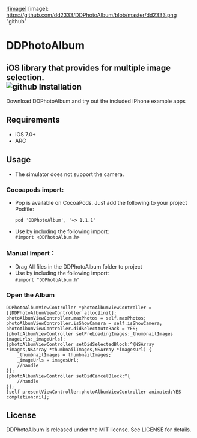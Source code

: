 [![image]](http://www.dd2333.com/)
[image]: https://github.com/dd2333/DDPhotoAlbum/blob/master/dd2333.png "github"

DDPhotoAlbum
===================================
  iOS library that provides for multiple image selection.<br />
  ![github](https://github.com/dd2333/DDPhotoAlbum/blob/master/demo.gif "github")
Installation
-----------------------------------
  Download DDPhotoAlbum and try out the included iPhone example apps<br />

Requirements
-----------------------------------
* iOS 7.0+<br />
* ARC<br />

Usage
-----------------------------------
* The simulator does not support the camera.<br />

### Cocoapods import:
* Pop is available on CocoaPods. Just add the following to your project Podfile:<br />

  ```pod 'DDPhotoAlbum', '~> 1.1.1'```

* Use by including the following import:<br />
```#import <DDPhotoAlbum.h>```

### Manual import：
* Drag All files in the DDPhotoAlbum folder to project<br />
* Use by including the following import:<br />
```#import "DDPhotoAlbum.h"```

### Open the Album
    DDPhotoAlbumViewController *photoAlbumViewController = [[DDPhotoAlbumViewController alloc]init];
    photoAlbumViewController.maxPhotos = self.maxPhotos;
    photoAlbumViewController.isShowCamera = self.isShowCamera;
    photoAlbumViewController.didSelectAutoBack = YES;
    [photoAlbumViewController setPreLoadingImages:_thumbnailImages imageUrls:_imageUrls];
    [photoAlbumViewController setDidSelectedBlock:^(NSArray *images,NSArray *thumbnailImages,NSArray *imagesUrl) {
        _thumbnailImages = thumbnailImages;
        _imageUrls = imagesUrl;
        //handle
    }];
    [photoAlbumViewController setDidCancelBlock:^{
        //handle
    }];
    [self presentViewController:photoAlbumViewController animated:YES completion:nil];

License
-----------------------------------
  DDPhotoAlbum is released under the MIT license. See LICENSE for details.<br />
